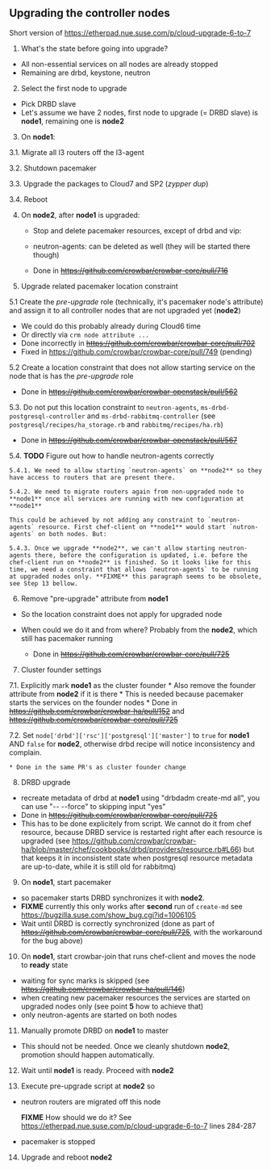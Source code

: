 ## Upgrading the controller nodes

Short version of https://etherpad.nue.suse.com/p/cloud-upgrade-6-to-7

1. What's the state before going into upgrade?
  * All non-essential services on all nodes are already stopped
  * Remaining are drbd, keystone, neutron
  
2. Select the first node to upgrade
  * Pick DRBD slave
  * Let's assume we have 2 nodes, first node to upgrade (= DRBD slave) is **node1**, remaining one is **node2**

3. On **node1**:

  3.1. Migrate  all l3 routers off the l3-agent
  
  3.2. Shutdown pacemaker
  
  3.3. Upgrade the packages to Cloud7 and SP2 (*zypper dup*)
  
  3.4. Reboot
  
4. On **node2**, after **node1** is upgraded:
  
   * Stop and delete pacemaker resources, except of drbd and vip:
   
   * neutron-agents: can be deleted as well (they will be started there though)
   
   * Done in ~~https://github.com/crowbar/crowbar-core/pull/716~~

5. Upgrade related pacemaker location constraint

  5.1 Create the *pre-upgrade* role (technically, it's pacemaker node's attribute) and assign it to all controller nodes that are not upgraded yet (**node2**)

   * We could do this probably already during Cloud6 time
   * Or directly via ``crm node attribute ...``
   * Done incorrectly in ~~https://github.com/crowbar/crowbar-core/pull/702~~
   * Fixed in https://github.com/crowbar/crowbar-core/pull/749 (pending)
  
  5.2 Create a location constraint that does not allow starting service on the node that is has the *pre-upgrade* role
   * Done in ~~https://github.com/crowbar/crowbar-openstack/pull/562~~
     
  5.3. Do not put this location constraint to `neutron-agents`, `ms-drbd-postgresql-controller` and `ms-drbd-rabbitmq-controller` (see `postgresql/recipes/ha_storage.rb` and `rabbitmq/recipes/ha.rb`)
  
   * Done in ~~https://github.com/crowbar/crowbar-openstack/pull/567~~
   
  5.4. **TODO** Figure out how to handle neutron-agents correctly
   
    5.4.1. We need to allow starting `neutron-agents` on **node2** so they have access to routers that are present there.
   
    5.4.2. We need to migrate routers again from non-upgraded node to **node1** once all services are running with new configuration at **node1**
   
    This could be achieved by not adding any constraint to `neutron-agents` resource. First chef-client on **node1** would start `nutron-agents` on both nodes. But:
   
    5.4.3. Once we upgrade **node2**, we can't allow starting neutron-agents there, before the configuration is updated, i.e. before the chef-client run on **node2** is finished. So it looks like for this time, we need a constraint that allows `neutron-agents` to be running at upgraded nodes only. **FIXME** this paragraph seems to be obsolete, see Step 13 bellow.
   
  
6. Remove "pre-upgrade" attribute from **node1** 

  * So the location constraint does not apply for upgraded node
  * When could we do it and from where? Probably from the **node2**, which still has pacemaker running
  
    * Done in ~~https://github.com/crowbar/crowbar-core/pull/725~~
    
  
7. Cluster founder settings

  7.1. Explicitly mark **node1** as the cluster founder
    * Also remove the founder attribute from **node2** if it is there
    * This is needed because pacemaker starts the services on the founder nodes
    * Done in ~~https://github.com/crowbar/crowbar-ha/pull/152~~ and ~~https://github.com/crowbar/crowbar-core/pull/725~~
    
  7.2. Set ``node['drbd']['rsc']['postgresql']['master']`` to ``true`` for **node1** AND ``false`` for **node2**, otherwise drbd recipe will notice inconsistency and complain.
   
    * Done in the same PR's as cluster founder change
  
8. DRBD upgrade

  * recreate metadata of drbd at **node1** using "drbdadm create-md all", you can use "-- --force" to skipping input  "yes"
  * Done in ~~https://github.com/crowbar/crowbar-core/pull/725~~
  * This has to be done explicitely from script. We cannot do it from chef resource, because DRBD service is restarted right after each resource is upgraded (see https://github.com/crowbar/crowbar-ha/blob/master/chef/cookbooks/drbd/providers/resource.rb#L66) but that keeps it in inconsistent state when postgresql resource metadata are up-to-date, while it is still old for rabbitmq)
 
9. On **node1**, start pacemaker

  * so pacemaker starts DRBD synchronizes it with **node2**.
  * **FIXME** currently this only works after **second** run of `create-md` see  https://bugzilla.suse.com/show_bug.cgi?id=1006105
  * Wait until DRBD is correctly synchronized (done as part of ~~https://github.com/crowbar/crowbar-core/pull/725~~, with the workaround for the bug above)

10. On **node1**, start crowbar-join that runs chef-client and moves the node to **ready** state

  * waiting for sync marks is skipped (see ~~https://github.com/crowbar/crowbar-ha/pull/146~~)
  * when creating new pacemaker resources the services are started on upgraded nodes only (see point **5** how to achieve that)
  * only neutron-agents are started on both nodes
  
11. Manually promote DRBD on **node1** to master
  * This should not be needed. Once we cleanly shutdown **node2**, promotion should happen automatically.
  
12. Wait until **node1** is ready. Proceed with **node2**

13. Execute pre-upgrade script at **node2** so
  * neutron routers are migrated off this node
   
    **FIXME** 
    How should we do it? See https://etherpad.nue.suse.com/p/cloud-upgrade-6-to-7 lines 284-287
    
  * pacemaker is stopped
  
14. Upgrade and reboot **node2**
  
